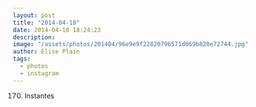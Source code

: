 ```yaml
---
layout: post
title: "2014-04-18"
date: 2014-04-18 18:24:23
description: 
image: "/assets/photos/201404/96e9e9f22820796571d069b820e72744.jpg"
author: Elise Plain
tags: 
  - photos
  - instagram
---
```


170. Instantes
<p></p>
